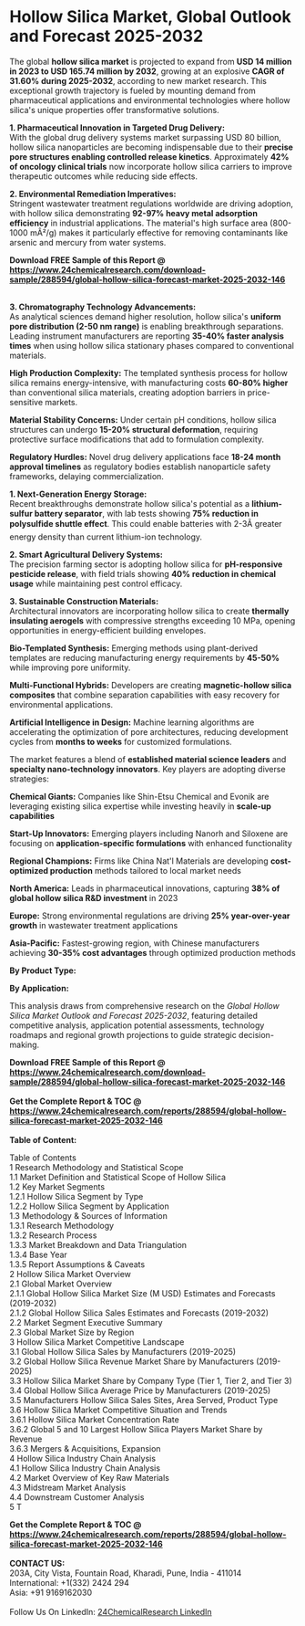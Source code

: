 <h1>Hollow Silica Market, Global Outlook and Forecast 2025-2032</h1><p>The global <strong>hollow silica market</strong> is projected to expand from <strong>USD 14 million in 2023 to USD 165.74 million by 2032</strong>, growing at an explosive <strong>CAGR of 31.60% during 2025-2032</strong>, according to new market research. This exceptional growth trajectory is fueled by mounting demand from pharmaceutical applications and environmental technologies where hollow silica's unique properties offer transformative solutions.</p><p><strong>1. Pharmaceutical Innovation in Targeted Drug Delivery:</strong><br>
With the global drug delivery systems market surpassing USD 80 billion, hollow silica nanoparticles are becoming indispensable due to their <strong>precise pore structures enabling controlled release kinetics</strong>. Approximately <strong>42% of oncology clinical trials</strong> now incorporate hollow silica carriers to improve therapeutic outcomes while reducing side effects.</p><p><strong>2. Environmental Remediation Imperatives:</strong><br>
Stringent wastewater treatment regulations worldwide are driving adoption, with hollow silica demonstrating <strong>92-97% heavy metal adsorption efficiency</strong> in industrial applications. The material's high surface area (800-1000 mÂ²/g) makes it particularly effective for removing contaminants like arsenic and mercury from water systems.</p><div><b>Download FREE Sample of this Report @ 
            <a href="https://www.24chemicalresearch.com/download-sample/288594/global-hollow-silica-forecast-market-2025-2032-146">
            https://www.24chemicalresearch.com/download-sample/288594/global-hollow-silica-forecast-market-2025-2032-146</a></b></div><br><p><strong>3. Chromatography Technology Advancements:</strong><br>
As analytical sciences demand higher resolution, hollow silica's <strong>uniform pore distribution (2-50 nm range)</strong> is enabling breakthrough separations. Leading instrument manufacturers are reporting <strong>35-40% faster analysis times</strong> when using hollow silica stationary phases compared to conventional materials.</p><p><strong>High Production Complexity:</strong> The templated synthesis process for hollow silica remains energy-intensive, with manufacturing costs <strong>60-80% higher</strong> than conventional silica materials, creating adoption barriers in price-sensitive markets.</p><p><strong>Material Stability Concerns:</strong> Under certain pH conditions, hollow silica structures can undergo <strong>15-20% structural deformation</strong>, requiring protective surface modifications that add to formulation complexity.</p><p><strong>Regulatory Hurdles:</strong> Novel drug delivery applications face <strong>18-24 month approval timelines</strong> as regulatory bodies establish nanoparticle safety frameworks, delaying commercialization.</p><p><strong>1. Next-Generation Energy Storage:</strong><br>
Recent breakthroughs demonstrate hollow silica's potential as a <strong>lithium-sulfur battery separator</strong>, with lab tests showing <strong>75% reduction in polysulfide shuttle effect</strong>. This could enable batteries with 2-3Ã greater energy density than current lithium-ion technology.</p><p><strong>2. Smart Agricultural Delivery Systems:</strong><br>
The precision farming sector is adopting hollow silica for <strong>pH-responsive pesticide release</strong>, with field trials showing <strong>40% reduction in chemical usage</strong> while maintaining pest control efficacy.</p><p><strong>3. Sustainable Construction Materials:</strong><br>
Architectural innovators are incorporating hollow silica to create <strong>thermally insulating aerogels</strong> with compressive strengths exceeding 10 MPa, opening opportunities in energy-efficient building envelopes.</p><p><strong>Bio-Templated Synthesis:</strong> Emerging methods using plant-derived templates are reducing manufacturing energy requirements by <strong>45-50%</strong> while improving pore uniformity.</p><p><strong>Multi-Functional Hybrids:</strong> Developers are creating <strong>magnetic-hollow silica composites</strong> that combine separation capabilities with easy recovery for environmental applications.</p><p><strong>Artificial Intelligence in Design:</strong> Machine learning algorithms are accelerating the optimization of pore architectures, reducing development cycles from <strong>months to weeks</strong> for customized formulations.</p><p>The market features a blend of <strong>established material science leaders</strong> and <strong>specialty nano-technology innovators</strong>. Key players are adopting diverse strategies:</p><p><strong>Chemical Giants:</strong> Companies like Shin-Etsu Chemical and Evonik are leveraging existing silica expertise while investing heavily in <strong>scale-up capabilities</strong></p><p><strong>Start-Up Innovators:</strong> Emerging players including Nanorh and Siloxene are focusing on <strong>application-specific formulations</strong> with enhanced functionality</p><p><strong>Regional Champions:</strong> Firms like China Nat'l Materials are developing <strong>cost-optimized production</strong> methods tailored to local market needs</p><p><strong>North America:</strong> Leads in pharmaceutical innovations, capturing <strong>38% of global hollow silica R&amp;D investment</strong> in 2023</p><p><strong>Europe:</strong> Strong environmental regulations are driving <strong>25% year-over-year growth</strong> in wastewater treatment applications</p><p><strong>Asia-Pacific:</strong> Fastest-growing region, with Chinese manufacturers achieving <strong>30-35% cost advantages</strong> through optimized production methods</p><p><strong>By Product Type:</strong></p><p><strong>By Application:</strong></p><p>This analysis draws from comprehensive research on the <em>Global Hollow Silica Market Outlook and Forecast 2025-2032</em>, featuring detailed competitive analysis, application potential assessments, technology roadmaps and regional growth projections to guide strategic decision-making.</p><div><b>Download FREE Sample of this Report @ 
            <a href="https://www.24chemicalresearch.com/download-sample/288594/global-hollow-silica-forecast-market-2025-2032-146">
            https://www.24chemicalresearch.com/download-sample/288594/global-hollow-silica-forecast-market-2025-2032-146</a></b></div><br><div><b>Get the Complete Report & TOC @ 
            <a href="https://www.24chemicalresearch.com/reports/288594/global-hollow-silica-forecast-market-2025-2032-146">
            https://www.24chemicalresearch.com/reports/288594/global-hollow-silica-forecast-market-2025-2032-146</a></b></div><br>
            <b>Table of Content:</b><p>Table of Contents<br />
1 Research Methodology and Statistical Scope<br />
1.1 Market Definition and Statistical Scope of Hollow Silica<br />
1.2 Key Market Segments<br />
1.2.1 Hollow Silica Segment by Type<br />
1.2.2 Hollow Silica Segment by Application<br />
1.3 Methodology & Sources of Information<br />
1.3.1 Research Methodology<br />
1.3.2 Research Process<br />
1.3.3 Market Breakdown and Data Triangulation<br />
1.3.4 Base Year<br />
1.3.5 Report Assumptions & Caveats<br />
2 Hollow Silica Market Overview<br />
2.1 Global Market Overview<br />
2.1.1 Global Hollow Silica Market Size (M USD) Estimates and Forecasts (2019-2032)<br />
2.1.2 Global Hollow Silica Sales Estimates and Forecasts (2019-2032)<br />
2.2 Market Segment Executive Summary<br />
2.3 Global Market Size by Region<br />
3 Hollow Silica Market Competitive Landscape<br />
3.1 Global Hollow Silica Sales by Manufacturers (2019-2025)<br />
3.2 Global Hollow Silica Revenue Market Share by Manufacturers (2019-2025)<br />
3.3 Hollow Silica Market Share by Company Type (Tier 1, Tier 2, and Tier 3)<br />
3.4 Global Hollow Silica Average Price by Manufacturers (2019-2025)<br />
3.5 Manufacturers Hollow Silica Sales Sites, Area Served, Product Type<br />
3.6 Hollow Silica Market Competitive Situation and Trends<br />
3.6.1 Hollow Silica Market Concentration Rate<br />
3.6.2 Global 5 and 10 Largest Hollow Silica Players Market Share by Revenue<br />
3.6.3 Mergers & Acquisitions, Expansion<br />
4 Hollow Silica Industry Chain Analysis<br />
4.1 Hollow Silica Industry Chain Analysis<br />
4.2 Market Overview of Key Raw Materials<br />
4.3 Midstream Market Analysis<br />
4.4 Downstream Customer Analysis<br />
5 T</p><div><b>Get the Complete Report & TOC @ 
            <a href="https://www.24chemicalresearch.com/reports/288594/global-hollow-silica-forecast-market-2025-2032-146">
            https://www.24chemicalresearch.com/reports/288594/global-hollow-silica-forecast-market-2025-2032-146</a></b></div><br><b>CONTACT US:</b><br>
            203A, City Vista, Fountain Road, Kharadi, Pune, India - 411014<br>
            International: +1(332) 2424 294<br>
            Asia: +91 9169162030 <br><br>
            Follow Us On LinkedIn: <a href="https://www.linkedin.com/company/24chemicalresearch/">24ChemicalResearch LinkedIn</a>